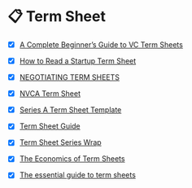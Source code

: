 # 📋 Term Sheet

* [x] [A Complete Beginner’s Guide to VC Term Sheets](https://www.fundingnote.com/blog/vc-term-sheets-guide-297)
* [x] [How to Read a Startup Term Sheet](https://www.svb.com/blogs/kamir-kothari/read-startup-term-sheet)
* [x] [NEGOTIATING TERM SHEETS](https://www.cooleygo.com/negotiating-term-sheets/)
* [x] [NVCA Term Sheet](https://nvca.org/wp-content/uploads/2019/06/NVCA-Model-Term-Sheet-1.doc)
* [x] [Series A Term Sheet Template](https://blog.ycombinator.com/a-standard-and-clean-series-a-term-sheet/)
* [x] [Term Sheet Guide](https://corporatefinanceinstitute.com/resources/templates/word-templates-transactions/term-sheet-guide/)
* [x] [Term Sheet Series Wrap](https://feld.com/archives/2005/08/term-sheet-series-wrap-up.html)
* [x] [The Economics of Term Sheets](https://a16z.com/2019/06/22/the-economics-of-term-sheets/)
* [x] [The essential guide to term sheets](https://www.docsend.com/blog/term-sheets-guide/)

